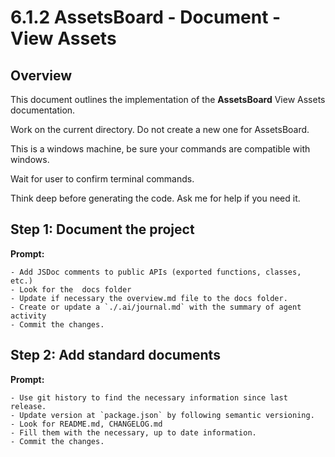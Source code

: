 # 6.1.2 AssetsBoard - Document -  View Assets

## Overview

This document outlines the implementation of the **AssetsBoard** View Assets documentation. 

Work on the current directory. Do not create a new one for AssetsBoard.

This is a windows machine, be sure your commands are compatible with windows.

Wait for user to confirm terminal commands.

Think deep before generating the code. Ask me for help if you need it.



## Step 1: Document the project

**Prompt:**
```text
- Add JSDoc comments to public APIs (exported functions, classes, etc.)
- Look for the  docs folder 
- Update if necessary the overview.md file to the docs folder.
- Create or update a `./.ai/journal.md` with the summary of agent activity
- Commit the changes.
```


## Step 2: Add standard documents

**Prompt:**
```text
- Use git history to find the necessary information since last release.
- Update version at `package.json` by following semantic versioning.
- Look for README.md, CHANGELOG.md
- Fill them with the necessary, up to date information.
- Commit the changes.
```





